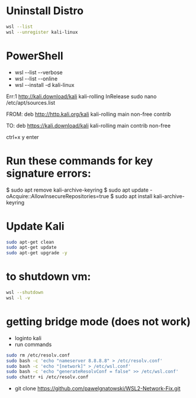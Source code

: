 
# Uninstall Distro
``` sh
wsl --list
wsl --unregister kali-linux
```

# PowerShell
- wsl --list --verbose
- wsl --list --online
- wsl --install -d kali-linux

Err:1 http://kali.download/kali kali-rolling InRelease
sudo nano /etc/apt/sources.list

FROM:
deb http://http.kali.org/kali kali-rolling main non-free contrib

TO:
deb https://kali.download/kali kali-rolling main contrib non-free

ctrl+x
y
enter

# Run these commands for key signature errors:
$ sudo apt remove kali-archive-keyring
$ sudo apt update -oAcquire::AllowInsecureRepositories=true
$ sudo apt install kali-archive-keyring


# Update Kali
``` sh
sudo apt-get clean 
sudo apt-get update 
sudo apt-get upgrade -y 
```


# to shutdown vm:
``` sh
wsl --shutdown
wsl -l -v
```

 
# getting bridge mode (does not work)
- loginto kali
- run commands
``` sh
sudo rm /etc/resolv.conf
sudo bash -c 'echo "nameserver 8.8.8.8" > /etc/resolv.conf'
sudo bash -c 'echo "[network]" > /etc/wsl.conf'
sudo bash -c 'echo "generateResolvConf = false" >> /etc/wsl.conf'
sudo chattr +i /etc/resolv.conf
```
- git clone https://github.com/pawelgnatowski/WSL2-Network-Fix.git
